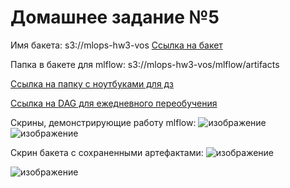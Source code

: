 # Домашнее задание №5

Имя бакета: s3://mlops-hw3-vos
[Ссылка на бакет](https://mlops-hw3-vos.website.yandexcloud.net)

Папка в бакете для mlflow: s3://mlops-hw3-vos/mlflow/artifacts

[Ссылка на папку с ноутбуками для дз](https://github.com/uncle-alfer/otus-mlops-homework-project/tree/main/notebooks/hw4)

[Ссылка на DAG для ежедневного переобучения](https://github.com/uncle-alfer/otus-mlops-homework-project/blob/main/airflow/dags/retrain.py)

Скрины, демонстрирующие работу mlflow:
![изображение](https://github.com/uncle-alfer/otus-mlops-homework-project/assets/70284100/007214fa-9dbc-4822-a58a-28daf2b4fcce)
![изображение](https://github.com/uncle-alfer/otus-mlops-homework-project/assets/70284100/fb0e0ae1-6510-4d9e-8d26-4fcf7cfc9fe4)


Скрин бакета с сохраненными артефактами:
![изображение](https://github.com/uncle-alfer/otus-mlops-homework-project/assets/70284100/fe32f8f1-6757-42eb-ae7d-2df61b176aec)

![изображение](https://github.com/uncle-alfer/otus-mlops-homework-project/assets/70284100/201302e2-ea0a-48c9-9341-5a407e9494c6)

